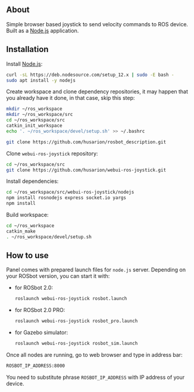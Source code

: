 ## About

Simple browser based joystick to send velocity commands to ROS device. Built as a [Node.js](https://nodejs.org/) application.

## Installation

Install [Node.js](https://nodejs.org/):

```bash
curl -sL https://deb.nodesource.com/setup_12.x | sudo -E bash -
sudo apt install -y nodejs
```

Create workspace and clone dependency repositories, it may happen that you already have it done, in that case, skip this step:

```bash
mkdir ~/ros_workspace
mkdir ~/ros_workspace/src
cd ~/ros_workspace/src
catkin_init_workspace 
echo '. ~/ros_workspace/devel/setup.sh' >> ~/.bashrc

git clone https://github.com/husarion/rosbot_description.git
```

Clone `webui-ros-joystick` repository:

```bash
cd ~/ros_workspace/src
git clone https://github.com/husarion/webui-ros-joystick.git
```

Install dependencies:

```bash 
cd ~/ros_workspace/src/webui-ros-joystick/nodejs
npm install rosnodejs express socket.io yargs
npm install
```

Build workspace:

```bash
cd ~/ros_workspace
catkin_make
. ~/ros_workspace/devel/setup.sh
```

## How to use

Panel comes with prepared launch files for `node.js` server.
Depending on your ROSbot version, you can start it with:

- for ROSbot 2.0:

    ```bash
    roslaunch webui-ros-joystick rosbot.launch
    ```

- for ROSbot 2.0 PRO:

    ```bash
    roslaunch webui-ros-joystick rosbot_pro.launch
    ```
- for Gazebo simulator:

    ```bash
    roslaunch webui-ros-joystick rosbot_sim.launch
    ```

Once all nodes are running, go to web browser and type in address bar:

```bash
ROSBOT_IP_ADDRESS:8000
```
You need to substitute phrase `ROSBOT_IP_ADDRESS` with IP address of your device.
